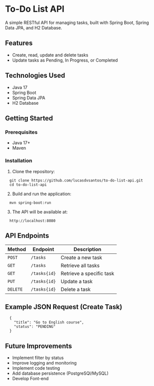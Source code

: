 # To-Do List API

A simple RESTful API for managing tasks, built with Spring Boot, Spring Data JPA, and H2 Database.

## Features

- Create, read, update and delete tasks
- Update tasks as Pending, In Progress, or Completed

## Technologies Used

- Java 17
- Spring Boot
- Spring Data JPA
- H2 Database

## Getting Started
### Prerequisites

- Java 17+
- Maven

### Installation
1. Clone the repository:
```  
  git clone https://github.com/lucasdvsantos/to-do-list-api.git
  cd to-do-list-api
```
2. Build and run the application:
```
  mvn spring-boot:run
```
3. The API will be available at:
```
  http://localhost:8080
```

## API Endpoints
| Method       | Endpoint         | Description              |
| ------------ | ---------------- | ------------------------ |
| ```POST```   | ```/tasks```     | Create a new task        |
| ```GET```    | ```/tasks```     | Retrieve all tasks       |
| ```GET```    | ```/tasks{id}``` | Retrieve a specific task |
| ```PUT```    | ```/tasks{id}``` | Update a task            |
| ```DELETE``` | ```/tasks{id}``` | Delete a task            |

## Example JSON Request (Create Task)
```
  {
    "title": "Go to English course",
    "status": "PENDING"
  }
```

## Future Improvements

- Implement filter by status
- Improve logging and monitoring
- Implement code testing
- Add database persistence (PostgreSQl/MySQL)
- Develop Font-end
